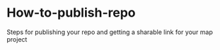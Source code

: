 # How-to-publish-repo
Steps for publishing your repo and getting a sharable link for your map project
